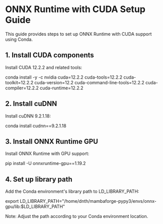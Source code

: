 # ONNX Runtime with CUDA Setup Guide

This guide provides steps to set up ONNX Runtime with CUDA support using Conda.

## 1. Install CUDA components
Install CUDA 12.2.2 and related tools:

conda install -y -c nvidia cuda=12.2.2 cuda-tools=12.2.2 cuda-toolkit=12.2.2 cuda-version=12.2 cuda-command-line-tools=12.2.2 cuda-compiler=12.2.2 cuda-runtime=12.2.2

## 2. Install cuDNN
Install cuDNN 9.2.1.18:

conda install cudnn==9.2.1.18

## 3. Install ONNX Runtime GPU
Install ONNX Runtime with GPU support:

pip install -U onnxruntime-gpu==1.19.2

## 4. Set up library path
Add the Conda environment's library path to LD_LIBRARY_PATH:

export LD_LIBRARY_PATH="/home/dnth/mambaforge-pypy3/envs/onnx-gpu/lib:$LD_LIBRARY_PATH"

Note: Adjust the path according to your Conda environment location.
